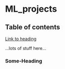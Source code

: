# ML_projects
## Table of contents
[Link to heading](#some-heading)


...lots of stuff here...
























### Some-Heading
